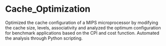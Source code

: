 # Cache_Optimization
Optimized the cache configuration of a MIPS microprocessor by modifying the cache size, levels, associativity and analyzed the optimum configuration for benchmark applications based on the CPI and cost function. Automated the analysis through Python scripting.
